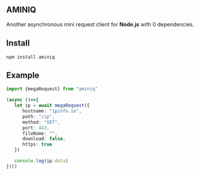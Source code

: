 ## AMINIQ

Another asynchronous mini request client for **Node.js** with 0 dependencies.


## Install
``npm install aminiq``

## Example
```typescript
import {megaRequest} from "aminiq"

(async ()=>{
   let ip = await megaRequest({
      hostname: "ipinfo.io",
      path: "/ip",
      method: "GET",
      port: 443,
      fileName: "",
      download: false,
      https: true
   })

   console.log(ip.data)
})()
```